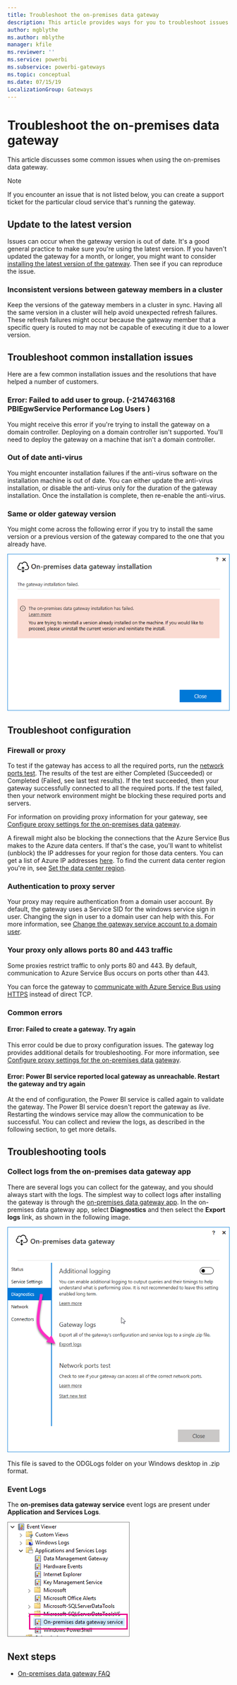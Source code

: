 ```yaml
---
title: Troubleshoot the on-premises data gateway
description: This article provides ways for you to troubleshoot issues you may be having with the on-premises data gateway. It provides potential workarounds to known issues, as well as tools to assist you.
author: mgblythe
ms.author: mblythe
manager: kfile
ms.reviewer: ''
ms.service: powerbi
ms.subservice: powerbi-gateways
ms.topic: conceptual
ms.date: 07/15/19
LocalizationGroup: Gateways 
---
```


# Troubleshoot the on-premises data gateway

This article discusses some common issues when using the on-premises data gateway.

>[!NOTE]
>If you encounter an issue that is not listed below, you can create a support ticket for the particular cloud service that's running the gateway.

## Update to the latest version

Issues can occur when the gateway version is out of date. It's a good general practice to make sure you're using the latest version. If you haven't updated the gateway for a month, or longer, you might want to consider [installing the latest version of the gateway](service-gateway-update.md). Then see if you can reproduce the issue.

### Inconsistent versions between gateway members in a cluster

Keep the versions of the gateway members in a cluster in sync. Having all the same version in a cluster will help avoid unexpected refresh failures. These refresh failures might occur because the gateway member that a specific query is routed to may not be capable of executing it due to a lower version.

## Troubleshoot common installation issues

Here are a few common installation issues and the resolutions that have helped a number of customers.

### Error: Failed to add user to group.  (-2147463168   PBIEgwService   Performance Log Users   )

You might receive this error if you're trying to install the gateway on a domain controller. Deploying on a domain controller isn't supported. You'll need to deploy the gateway on a machine that isn't a domain controller.

### Out of date anti-virus

You might encounter installation failures if the anti-virus software on the installation machine is out of date. You can either update the anti-virus installation, or disable the anti-virus only for the duration of the gateway installation. Once the installation is complete, then re-enable the anti-virus.

### Same or older gateway version

You might come across the following error if you try to install the same version or a previous version of the gateway compared to the one that you already have.

![Gateway installation error](media/service-gateway-tshoot/gateway-install-error.png)

## Troubleshoot configuration

### Firewall or proxy

To test if the gateway has access to all the required ports, run the [network ports test](service-gateway-communication.md#network-ports-test). The results of the test are either Completed (Succeeded) or Completed (Failed, see last test results). If the test succeeded, then your gateway successfully connected to all the required ports. If the test failed, then your network environment might be blocking these required ports and servers.

For information on providing proxy information for your gateway, see [Configure proxy settings for the on-premises data gateway](service-gateway-proxy.md).

A firewall might also be blocking the connections that the Azure Service Bus makes to the Azure data centers. If that's the case, you'll want to whitelist (unblock) the IP addresses for your region for those data centers. You can get a list of Azure IP addresses [here](https://www.microsoft.com/en-us/download/details.aspx?id=41653). To find the current data center region you're in, see [Set the data center region](service-gateway-data-region.md).

### Authentication to proxy server

Your proxy may require authentication from a domain user account. By default, the gateway uses a Service SID for the windows service sign in user. Changing the sign in user to a domain user can help with this. For more information, see [Change the gateway service account to a domain user](service-gateway-proxy.md#change-the-gateway-service-account-to-a-domain-user).

### Your proxy only allows ports 80 and 443 traffic

Some proxies restrict traffic to only ports 80 and 443. By default, communication to Azure Service Bus occurs on ports other than 443.

You can force the gateway to [communicate with Azure Service Bus using HTTPS](service-gateway-communication.md#force-https-communication-with-azure-service-bus) instead of direct TCP.

### Common errors

#### Error: Failed to create a gateway. Try again

This error could be due to proxy configuration issues. The gateway log provides additional details for troubleshooting. For more information, see [Configure proxy settings for the on-premises data gateway](service-gateway-proxy.md).

#### Error: Power BI service reported local gateway as unreachable. Restart the gateway and try again

At the end of configuration, the Power BI service is called again to validate the gateway. The Power BI service doesn't report the gateway as *live*. Restarting the windows service may allow the communication to be successful. You can collect and review the logs, as described in the following section, to get more details.

## Troubleshooting tools

### Collect logs from the on-premises data gateway app

There are several logs you can collect for the gateway, and you should always start with the logs. The simplest way to collect logs after installing the gateway is through the [on-premises data gateway app](service-gateway-app.md). In the on-premises data gateway app, select **Diagnostics** and then select the **Export logs** link, as shown in the following image.

![On-premises data gateway app logs](media/service-gateway-tshoot/gateway-onprem-UI-logs.png)

This file is saved to the ODGLogs folder on your Windows desktop in .zip format.

### Event Logs

The **on-premises data gateway service** event logs are present under **Application and Services Logs**.

![On-premises data gateway event logs](media/service-gateway-tshoot/on-prem-data-gateway-event-logs.png)

## Next steps

* [On-premises data gateway FAQ](service-gateway-onprem-faq.md)
